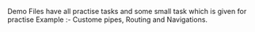 Demo Files have all practise tasks and some small task which is given for practise
Example :- Custome pipes, Routing and Navigations.

